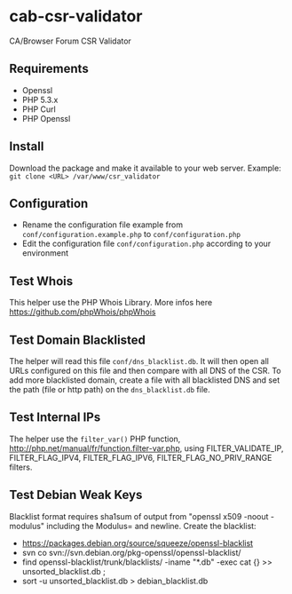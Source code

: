 # cab-csr-validator
CA/Browser Forum CSR Validator

## Requirements
* Openssl
* PHP 5.3.x
* PHP Curl
* PHP Openssl

## Install
Download the package and make it available to your web server.
Example: `git clone <URL> /var/www/csr_validator`

## Configuration
* Rename the configuration file example from `conf/configuration.example.php` to `conf/configuration.php`
* Edit the configuration file `conf/configuration.php` according to your environment

## Test Whois
This helper use the PHP Whois Library. More infos here https://github.com/phpWhois/phpWhois

## Test Domain Blacklisted
The helper will read this file `conf/dns_blacklist.db`. It will then open all URLs configured on this file and then compare with all DNS of the CSR.
To add more blacklisted domain, create a file with all blacklisted DNS and set the path (file or http path) on the `dns_blacklist.db` file.

## Test Internal IPs
The helper use the `filter_var()` PHP function, http://php.net/manual/fr/function.filter-var.php, using FILTER_VALIDATE_IP, FILTER_FLAG_IPV4, FILTER_FLAG_IPV6, FILTER_FLAG_NO_PRIV_RANGE filters.

## Test Debian Weak Keys
Blacklist format requires sha1sum of output from "openssl x509 -noout -modulus" including the Modulus= and newline.
Create the blacklist:
* https://packages.debian.org/source/squeeze/openssl-blacklist
* svn co svn://svn.debian.org/pkg-openssl/openssl-blacklist/
* find openssl-blacklist/trunk/blacklists/ -iname "*.db" -exec cat {} >> unsorted_blacklist.db \;
* sort -u unsorted_blacklist.db > debian_blacklist.db
